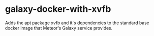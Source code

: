 # galaxy-docker-with-xvfb
Adds the apt package xvfb and it's dependencies to the standard base docker image that Meteor's Galaxy service provides.
